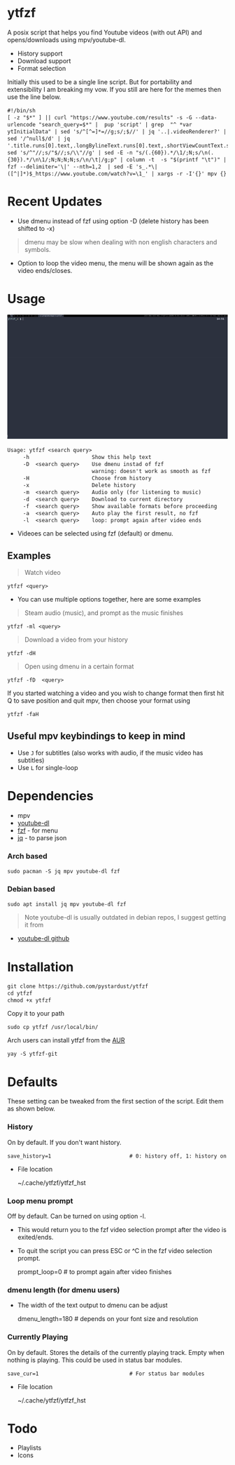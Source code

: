 # ytfzf

A posix script that helps you find Youtube videos (with out API) and opens/downloads using mpv/youtube-dl.
* History support
* Download support
* Format selection

Initially this used to be a single line script. But for portability and extensibility I am breaking my vow. If you still are here for the memes then use the line below.

	#!/bin/sh
	[ -z "$*" ] || curl "https://www.youtube.com/results" -s -G --data-urlencode "search_query=$*" |  pup 'script' | grep  "^ *var ytInitialData" | sed 's/^[^=]*=//g;s/;$//' | jq '..|.videoRenderer?' | sed '/^null$/d' | jq '.title.runs[0].text,.longBylineText.runs[0].text,.shortViewCountText.simpleText,.lengthText.simpleText,.publishedTimeText.simpleText,.videoId'| sed 's/^"//;s/"$//;s/\\"//g' | sed -E -n "s/(.{60}).*/\1/;N;s/\n(.{30}).*/\n\1/;N;N;N;N;s/\n/\t|/g;p" | column -t  -s "$(printf "\t")" | fzf --delimiter='\|' --nth=1,2  | sed -E 's_.*\|([^|]*)$_https://www.youtube.com/watch?v=\1_' | xargs -r -I'{}' mpv {}


# Recent Updates

* Use dmenu instead of fzf using option -D  (delete history has been shifted to -x)
> dmenu may be slow when dealing with non english characters and symbols. 

* Option to loop the video menu, the menu will be shown again as the video ends/closes.

# Usage

![Gif](ytfzf.gif)

	Usage: ytfzf <search query>
	     -h                    Show this help text
	     -D  <search query>    Use dmenu instad of fzf
	                           warning: doesn't work as smooth as fzf
	     -H                    Choose from history
	     -x                    Delete history
	     -m  <search query>    Audio only (for listening to music)
	     -d  <search query>    Download to current directory
	     -f  <search query>    Show available formats before proceeding
	     -a  <search query>    Auto play the first result, no fzf
	     -l  <search query>    loop: prompt again after video ends

* Videoes can be selected using fzf (default) or dmenu.

## Examples
> Watch video

	ytfzf <query>
	
* You can use multiple options together, here are some examples

> Steam audio (music), and prompt as the music finishes

	ytfzf -ml <query>


> Download a video from your history

	ytfzf -dH

> Open using dmenu in a certain format

	ytfzf -fD  <query>

If you started watching a video and you wish to change format then 
first hit Q to save position and quit mpv, then choose your format using

	ytfzf -faH

## Useful mpv keybindings to keep in mind
* Use `J` for subtitles (also works with audio, if the music video has subtitles)
* Use `L` for single-loop

# Dependencies
* mpv
* [youtube-dl](https://github.com/ytdl-org/youtube-dl)
* [fzf](https://github.com/junegunn/fzf) - for menu
* [jq](https://github.com/stedolan/jq) - to parse json

### Arch based

	sudo pacman -S jq mpv youtube-dl fzf 

### Debian based

	sudo apt install jq mpv youtube-dl fzf 

> Note youtube-dl is usually outdated in debian repos, I suggest getting it from 

* [youtube-dl github](https://github.com/ytdl-org/youtube-dl)

# Installation

	git clone https://github.com/pystardust/ytfzf
	cd ytfzf
	chmod +x ytfzf

Copy it to your path
	
	sudo cp ytfzf /usr/local/bin/

Arch users can install ytfzf from the [AUR](https://aur.archlinux.org/packages/ytfzf-git/)
	
	yay -S ytfzf-git
        


# Defaults

These setting can be tweaked from the first section of the script. Edit them as shown below.

### History

On by default. If you don't want history.

	save_history=1                         # 0: history off, 1: history on
	
* File location 

	~/.cache/ytfzf/ytfzf_hst

### Loop menu prompt

Off by default. Can be turned on using option -l.
* This would return you to the fzf video selection prompt after the video is exited/ends.
* To quit the script you can press ESC or ^C in the fzf video selection prompt.

	prompt_loop=0                          # to prompt again after video finishes

### dmenu length (for dmenu users)

* The width of the text output to dmenu can be adjust

	dmenu_length=180                       # depends on your font size and resolution 

### Currently Playing

On by default. Stores the details of the currently playing track. Empty when nothing is playing. This could be used in status bar modules.

	save_cur=1                             # For status bar modules

* File location 

	~/.cache/ytfzf/ytfzf_hst

# Todo

* Playlists
* Icons

